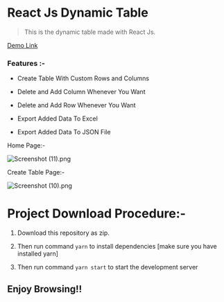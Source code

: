 # React Js Dynamic Table


> This is the dynamic table made with React Js.

<a href="https://reactjs-dynamic-table.herokuapp.com/">Demo Link </a>

### Features :-

- Create Table With Custom Rows and Columns

- Delete and Add Column Whenever You Want

- Delete and Add Row Whenever You Want 

- Export Added Data To Excel

- Export Added Data To JSON File


Home Page:-

![Screenshot (11).png](https://cdn.hashnode.com/res/hashnode/image/upload/v1622624348934/6brxf9PO0S.png)


Create Table Page:-

![Screenshot (10).png](https://cdn.hashnode.com/res/hashnode/image/upload/v1622624373181/2uNMpa1c4.png)

# Project Download Procedure:-

1.  Download this repository as zip.

2. Then run command 
``` yarn ``` 
to install dependencies [make sure you have installed yarn]


3. Then run command 
``` yarn start ``` 
to start the development server

## Enjoy Browsing!!
 




